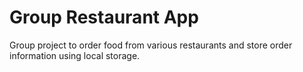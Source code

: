 Group Restaurant App
=================

Group project to order food from various restaurants and store order information using local storage.
